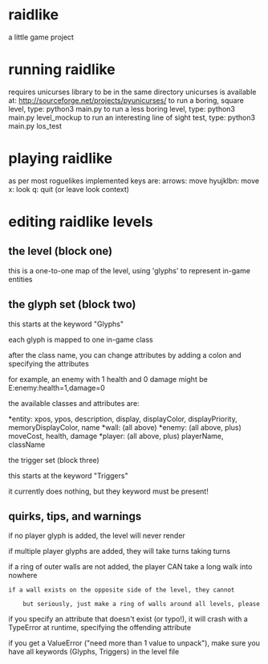 raidlike
========

a little game project

running raidlike
================
requires unicurses library to be in the same directory
unicurses is available at: http://sourceforge.net/projects/pyunicurses/
to run a boring, square level, type: python3 main.py
to run a less boring level, type: python3 main.py level_mockup
to run an interesting line of sight test, type: python3 main.py los_test

playing raidlike
================
as per most roguelikes
implemented keys are:
    arrows: move
    hyujklbn: move
    x: look
    q: quit (or leave look context)

editing raidlike levels
================
the level (block one)
---------------------
this is a one-to-one map of the level, using 'glyphs' to represent in-game entities



the glyph set (block two)
------------------------
this starts at the keyword "Glyphs"

each glyph is mapped to one in-game class

after the class name, you can change attributes by adding a colon and specifying the attributes

for example, an enemy with 1 health and 0 damage might be E:enemy:health=1,damage=0

the available classes and attributes are:

*entity: xpos, ypos, description, display, displayColor, displayPriority, memoryDisplayColor, name
*wall: (all above)
*enemy: (all above, plus) moveCost, health, damage
*player: (all above, plus) playerName, className

the trigger set (block three)

this starts at the keyword "Triggers"

it currently does nothing, but they keyword must be present!

 
quirks, tips, and warnings
--------------------------
if no player glyph is added, the level will never render

if multiple player glyphs are added, they will take turns taking turns

if a ring of outer walls are not added, the player CAN take a long walk into nowhere

    if a wall exists on the opposite side of the level, they cannot

        but seriously, just make a ring of walls around all levels, please

if you specify an attribute that doesn't exist (or typo!), it will crash with a TypeError at runtime, 
specifying the offending attribute

if you get a ValueError ("need more than 1 value to unpack"), make sure you have all keywords (Glyphs, Triggers) in the level file
